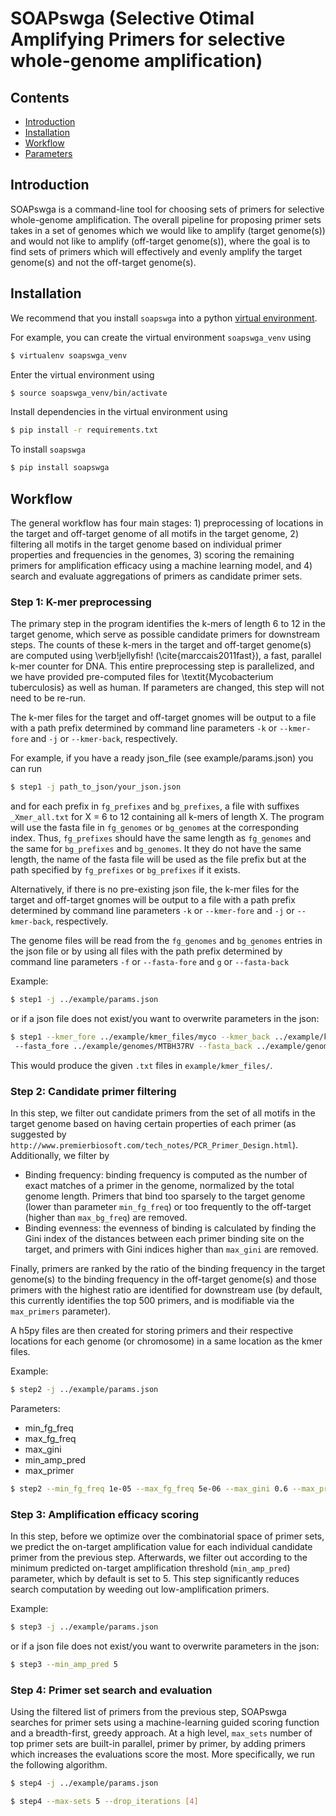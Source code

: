 # SOAPswga (**S**elective **O**timal **A**mplifying **P**rimers for **s**elective **w**hole-**g**enome **a**mplification)

## Contents

* [Introduction](#introduction)
* [Installation](#installation)
* [Workflow](#workflow)
* [Parameters](#parameters)

## Introduction 

SOAPswga is a command-line tool for choosing   sets of primers for selective whole-genome amplification. The overall pipeline for proposing primer sets takes in a set of genomes which we would like to amplify (target genome(s)) and would not like to amplify (off-target genome(s)), where the goal is to find sets of primers which will effectively and evenly amplify the target genome(s) and not the off-target genome(s). 

## Installation

We recommend that you install `soapswga` into a python [virtual environment](https://virtualenv.pypa.io/en/latest/).

For example, you can create the virtual environment `soapswga_venv` using

```bash
$ virtualenv soapswga_venv
```

Enter the virtual environment using 

```bash
$ source soapswga_venv/bin/activate
```

Install dependencies in the virtual environment using

```bash
$ pip install -r requirements.txt
```

To install `soapswga`

 ```bash
$ pip install soapswga
```

## Workflow

The general workflow has four main stages: 1) preprocessing of locations in the target and off-target genome of all motifs in the target genome, 2) filtering all motifs in the target genome based on individual primer properties and frequencies in the genomes, 3) scoring the remaining primers for amplification efficacy using a machine learning model, and 4) search and evaluate aggregations of primers as candidate primer sets.

### Step 1: K-mer preprocessing 

The primary step in the program identifies the k-mers of length 6 to 12 in the target genome, which serve as possible candidate primers for downstream steps. The counts of these k-mers in the target and off-target genome(s) are computed using \verb!jellyfish! (\cite{marccais2011fast}), a fast, parallel k-mer counter for DNA. This entire preprocessing step is parallelized, and we have provided pre-computed files for \textit{Mycobacterium tuberculosis} as well as human. If parameters are changed, this step will not need to be re-run. 

The k-mer files for the target and off-target gnomes will be output to a file with a path prefix determined by command line parameters `-k` or `--kmer-fore` and `-j` or `--kmer-back`, respectively. 

For example, if you have a ready json_file (see example/params.json) you can run 

```bash
$ step1 -j path_to_json/your_json.json
```
and for each prefix in `fg_prefixes` and `bg_prefixes`, a file with suffixes `_Xmer_all.txt` for X = 6 to 12 containing all k-mers of length X. The program will use the fasta file in `fg_genomes` or `bg_genomes` at the corresponding index. Thus, `fg_prefixes` should have the same length as `fg_genomes` and the same for `bg_prefixes` and `bg_genomes`. It they do not have the same length, the name of the fasta file will be used as the file prefix but at the path specified by `fg_prefixes` or `bg_prefixes` if it exists.

Alternatively, if there is no pre-existing json file, the k-mer files for the target and off-target gnomes will be output to a file with a path prefix determined by command line parameters `-k` or `--kmer-fore` and `-j` or `--kmer-back`, respectively. 

The genome files will be read from the `fg_genomes` and `bg_genomes` entries in the json file or by using all files with the path prefix determined by command line parameters `-f` or `--fasta-fore` and `g` or `--fasta-back`

Example:

```bash
$ step1 -j ../example/params.json
```
or if a json file does not exist/you want to overwrite parameters in the json:

```bash
$ step1 --kmer_fore ../example/kmer_files/myco --kmer_back ../example/kmer_files/human
 --fasta_fore ../example/genomes/MTBH37RV --fasta_back ../example/genomes/chr —json_file  ../example/params.json --data_dir ../example/
```
This would produce the given `.txt` files in `example/kmer_files/`.

### Step 2: Candidate primer filtering 

In this step, we filter out candidate primers from the set of all motifs in the target genome based on having certain properties of each primer (as suggested by `http://www.premierbiosoft.com/tech_notes/PCR_Primer_Design.html`). Additionally, we filter by

- Binding frequency: binding frequency is computed as the number of exact matches of a primer in the genome, normalized by the total genome length. Primers that bind too sparsely to the target genome (lower than parameter `min_fg_freq`) or too frequently to the off-target (higher than `max_bg_freq`) are removed. 
- Binding evenness: the evenness of binding is calculated by finding the Gini index of the distances between each primer binding site on the target, and primers with Gini indices higher than `max_gini` are removed. 

Finally, primers are ranked by the ratio of the binding frequency in the target genome(s) to the binding frequency in the off-target genome(s) and those primers with the highest ratio are identified for downstream use (by default, this currently identifies the top 500 primers, and is modifiable via the `max_primers` parameter). 

A h5py files are then created for storing primers and their respective locations for each genome (or chromosome) in a same location as the kmer files.

Example:

```bash
$ step2 -j ../example/params.json
```

Parameters:
- min_fg_freq
- max_fg_freq
- max_gini
- min_amp_pred
- max_primer

```bash
$ step2 --min_fg_freq 1e-05 --max_fg_freq 5e-06 --max_gini 0.6 --max_primer 500 --min_amp_pred 5
```

### Step 3: Amplification efficacy scoring

In this step, before we optimize over the combinatorial space of primer sets, we predict the on-target amplification value for each individual candidate primer from the previous step. Afterwards, we filter out according to the minimum predicted on-target amplification threshold (`min_amp_pred`) parameter, which by default is set to 5. This step significantly reduces search computation by weeding out low-amplification primers. 

Example:

```bash
$ step3 -j ../example/params.json
```
or if a json file does not exist/you want to overwrite parameters in the json:

```bash
$ step3 --min_amp_pred 5
```

### Step 4: Primer set search and evaluation

Using the filtered list of primers from the previous step, SOAPswga searches for primer sets using a machine-learning guided scoring function and a breadth-first, greedy approach. At a high level, `max_sets` number of top primer sets are built-in parallel, primer by primer, by adding primers which increases the evaluations score the most. More specifically, we run the following algorithm. 


```bash
$ step4 -j ../example/params.json
```

```bash
$ step4 --max-sets 5 --drop_iterations [4]
```
